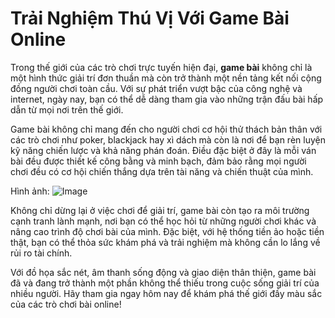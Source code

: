 # Trải Nghiệm Thú Vị Với Game Bài Online

Trong thế giới của các trò chơi trực tuyến hiện đại, **game bài** không chỉ là một hình thức giải trí đơn thuần mà còn trở thành một nền tảng kết nối cộng đồng người chơi toàn cầu. Với sự phát triển vượt bậc của công nghệ và internet, ngày nay, bạn có thể dễ dàng tham gia vào những trận đấu bài hấp dẫn từ mọi nơi trên thế giới.

Game bài không chỉ mang đến cho người chơi cơ hội thử thách bản thân với các trò chơi như poker, blackjack hay xì dách mà còn là nơi để bạn rèn luyện kỹ năng chiến lược và khả năng phán đoán. Điều đặc biệt ở đây là mỗi ván bài đều được thiết kế công bằng và minh bạch, đảm bảo rằng mọi người chơi đều có cơ hội chiến thắng dựa trên tài năng và chiến thuật của mình.

Hình ảnh: ![Image](https://github.com/user-attachments/assets/bd51ea9f-0666-407b-a7a7-98ead6de688c)

Không chỉ dừng lại ở việc chơi để giải trí, game bài còn tạo ra môi trường cạnh tranh lành mạnh, nơi bạn có thể học hỏi từ những người chơi khác và nâng cao trình độ chơi bài của mình. Đặc biệt, với hệ thống tiền ảo hoặc tiền thật, bạn có thể thỏa sức khám phá và trải nghiệm mà không cần lo lắng về rủi ro tài chính.

Với đồ họa sắc nét, âm thanh sống động và giao diện thân thiện, game bài đã và đang trở thành một phần không thể thiếu trong cuộc sống giải trí của nhiều người. Hãy tham gia ngay hôm nay để khám phá thế giới đầy màu sắc của các trò chơi bài online!